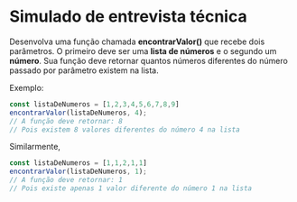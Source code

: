 # Simulado de entrevista técnica

Desenvolva uma função chamada **encontrarValor()** que recebe dois parâmetros. O primeiro deve ser uma **lista de números** e o segundo um **número**. Sua função deve retornar quantos números diferentes do número passado por parâmetro existem na lista.

Exemplo:

```javascript
const listaDeNumeros = [1,2,3,4,5,6,7,8,9]
encontrarValor(listaDeNumeros, 4); 
// A função deve retornar: 8
// Pois existem 8 valores diferentes do número 4 na lista
```
Similarmente,
```javascript
const listaDeNumeros = [1,1,2,1,1]
encontrarValor(listaDeNumeros, 1);
// A função deve retornar: 1
// Pois existe apenas 1 valor diferente do número 1 na lista
```